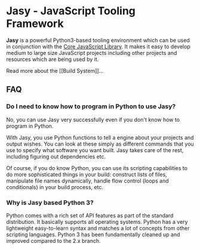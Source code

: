 Jasy - JavaScript Tooling Framework
===================================

**Jasy** is a powerful Python3-based tooling environment which can be used in conjunction with the [Core JavaScript Library](https://github.com/wpbasti/core). It makes it easy to develop medium to large size JavaScript projects including other projects and resources which are being used by it.

Read more about the [[Build System]]...

FAQ
---

### Do I need to know how to program in Python to use Jasy?

No, you can use Jasy very successfully even if you don't know how to program in Python.

With Jasy, you use Python functions to tell a engine about your projects and output wishes. You can look at these simply as different commands that you use to specify what software you want built. Jasy takes care of the rest, including figuring out dependencies etc.

Of course, if you do know Python, you can use its scripting capabilities to do more sophisticated things in your build: construct lists of files, manipulate file names dynamically, handle flow control (loops and conditionals) in your build process, etc.

### Why is Jasy based Python 3?

Python comes with a rich set of API features as part of the standard distribution. It basically supports all operating systems. Python has a very lightweight easy-to-learn syntax and matches a lot of concepts from other scripting languages. Python 3 has been fundamentally cleaned up and improved compared to the 2.x branch.